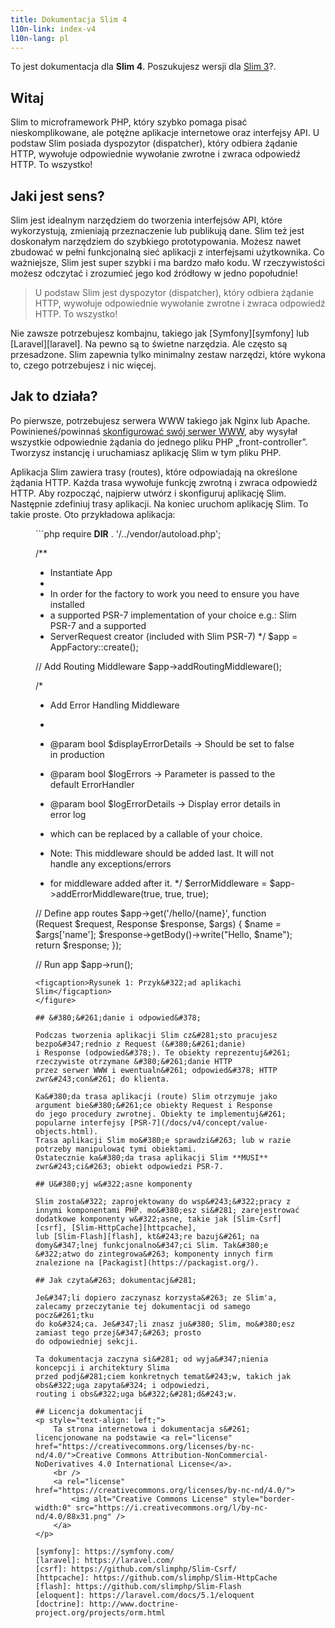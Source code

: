 ```yaml
---
title: Dokumentacja Slim 4
l10n-link: index-v4
l10n-lang: pl
---
```


<div class="alert alert-info">
    <p>
        To jest dokumentacja dla <strong>Slim 4</strong>. Poszukujesz wersji dla <a href="/pl/docs/v3">Slim 3</a>?.
    </p>
</div>

## Witaj

Slim to microframework PHP, kt&#243;ry szybko pomaga pisa&#263; nieskomplikowane, ale pot&#281;&#380;ne aplikacje internetowe oraz interfejsy API. U podstaw Slim
posiada dyspozytor (dispatcher), kt&#243;ry odbiera &#380;&#261;danie HTTP, wywo&#322;uje odpowiednie wywo&#322;anie zwrotne
i zwraca odpowied&#378; HTTP. To wszystko!

## Jaki jest sens?

Slim jest idealnym narz&#281;dziem do tworzenia interfejs&#243;w API, kt&#243;re wykorzystuj&#261;, zmieniaj&#261; przeznaczenie lub publikuj&#261; dane.
Slim te&#380; jest doskona&#322;ym narz&#281;dziem do szybkiego prototypowania. Mo&#380;esz nawet zbudowa&#263; w pe&#322;ni funkcjonaln&#261; sie&#263;
aplikacji z interfejsami u&#380;ytkownika. Co wa&#380;niejsze, Slim jest super szybki
i ma bardzo ma&#322;o kodu. W rzeczywisto&#347;ci mo&#380;esz odczyta&#263; i zrozumie&#263; jego kod &#378;r&#243;d&#322;owy
w jedno popo&#322;udnie!

> U podstaw Slim jest dyspozytor (dispatcher), kt&#243;ry odbiera &#380;&#261;danie HTTP,
>wywo&#322;uje odpowiednie wywo&#322;anie zwrotne i zwraca odpowied&#378; HTTP. To wszystko!

Nie zawsze potrzebujesz kombajnu, takiego jak [Symfony][symfony] lub [Laravel][laravel].
Na pewno s&#261; to &#347;wietne narz&#281;dzia. Ale cz&#281;sto s&#261; przesadzone.
Slim zapewnia tylko minimalny zestaw narz&#281;dzi, kt&#243;re wykona to, 
czego potrzebujesz i nic wi&#281;cej.

## Jak to dzia&#322;a?

Po pierwsze, potrzebujesz serwera WWW takiego jak Nginx lub Apache.
Powiniene&#347;/powinna&#347; [skonfigurowa&#263; sw&#243;j serwer WWW](/docs/v4/start/web-servers.html), aby wysy&#322;a&#322; wszystkie
odpowiednie &#380;&#261;dania do jednego pliku PHP „front-controller”.
Tworzysz instancj&#281; i uruchamiasz aplikacj&#281; Slim w tym pliku PHP.

Aplikacja Slim zawiera trasy (routes), kt&#243;re odpowiadaj&#261; na okre&#347;lone &#380;&#261;dania HTTP.
Ka&#380;da trasa wywo&#322;uje funkcj&#281; zwrotn&#261; i zwraca odpowied&#378; HTTP. Aby rozpocz&#261;&#263;,
najpierw utw&#243;rz i skonfiguruj aplikacj&#281; Slim. Nast&#281;pnie zdefiniuj trasy aplikacji.
Na koniec uruchom aplikacj&#281; Slim. To takie proste. Oto przyk&#322;adowa aplikacja:

<figure markdown="1">
```php
<?php
use Psr\Http\Message\ResponseInterface as Response;
use Psr\Http\Message\ServerRequestInterface as Request;
use Slim\Factory\AppFactory;

require __DIR__ . '/../vendor/autoload.php';

/**
 * Instantiate App
 *
 * In order for the factory to work you need to ensure you have installed
 * a supported PSR-7 implementation of your choice e.g.: Slim PSR-7 and a supported
 * ServerRequest creator (included with Slim PSR-7)
 */
$app = AppFactory::create();

// Add Routing Middleware
$app->addRoutingMiddleware();

/*
 * Add Error Handling Middleware
 *
 * @param bool $displayErrorDetails -> Should be set to false in production
 * @param bool $logErrors -> Parameter is passed to the default ErrorHandler
 * @param bool $logErrorDetails -> Display error details in error log
 * which can be replaced by a callable of your choice.
 
 * Note: This middleware should be added last. It will not handle any exceptions/errors
 * for middleware added after it.
 */
$errorMiddleware = $app->addErrorMiddleware(true, true, true);

// Define app routes
$app->get('/hello/{name}', function (Request $request, Response $response, $args) {
    $name = $args['name'];
    $response->getBody()->write("Hello, $name");
    return $response;
});

// Run app
$app->run();
```
<figcaption>Rysunek 1: Przyk&#322;ad aplikachi Slim</figcaption>
</figure>

## &#380;&#261;danie i odpowied&#378;

Podczas tworzenia aplikacji Slim cz&#281;sto pracujesz bezpo&#347;rednio z Request (&#380;&#261;danie)
i Response (odpowied&#378;). Te obiekty reprezentuj&#261; rzeczywiste otrzymane &#380;&#261;danie HTTP
przez serwer WWW i ewentualn&#261; odpowied&#378; HTTP zwr&#243;con&#261; do klienta.

Ka&#380;da trasa aplikacji (route) Slim otrzymuje jako argument bie&#380;&#261;ce obiekty Request i Response
do jego procedury zwrotnej. Obiekty te implementuj&#261; popularne interfejsy [PSR-7](/docs/v4/concept/value-objects.html).
Trasa aplikacji Slim mo&#380;e sprawdzi&#263; lub w razie potrzeby manipulowa¢ tymi obiektami.
Ostatecznie ka&#380;da trasa aplikacji Slim **MUSI** zwr&#243;ci&#263; obiekt odpowiedzi PSR-7.

## U&#380;yj w&#322;asne komponenty

Slim zosta&#322; zaprojektowany do wsp&#243;&#322;pracy z innymi komponentami PHP. mo&#380;esz si&#281; zarejestrować
dodatkowe komponenty w&#322;asne, takie jak [Slim-Csrf][csrf], [Slim-HttpCache][httpcache],
lub [Slim-Flash][flash], kt&#243;re bazuj&#261; na domy&#347;lnej funkcjonalno&#347;ci Slim. Tak&#380;e
&#322;atwo do zintegrowa&#263; komponenty innych firm znalezione na [Packagist](https://packagist.org/).

## Jak czyta&#263; dokumentacj&#281;

Je&#347;li dopiero zaczynasz korzysta&#263; ze Slim'a, zalecamy przeczytanie tej dokumentacji od samego pocz&#261;tku
do ko&#324;ca. Je&#347;li znasz ju&#380; Slim, mo&#380;esz zamiast tego przej&#347;&#263; prosto
do odpowiedniej sekcji.

Ta dokumentacja zaczyna si&#281; od wyja&#347;nienia koncepcji i architektury Slima
przed podj&#281;ciem konkretnych temat&#243;w, takich jak obs&#322;uga zapyta&#324; i odpowiedzi,
routing i obs&#322;uga b&#322;&#281;d&#243;w.

## Licencja dokumentacji
<p style="text-align: left;">
    Ta strona internetowa i dokumentacja s&#261; licencjonowane na podstawie <a rel="license" href="https://creativecommons.org/licenses/by-nc-nd/4.0/">Creative Commons Attribution-NonCommercial-NoDerivatives 4.0 International License</a>.
    <br />
    <a rel="license" href="https://creativecommons.org/licenses/by-nc-nd/4.0/">
        <img alt="Creative Commons License" style="border-width:0" src="https://i.creativecommons.org/l/by-nc-nd/4.0/88x31.png" />
    </a>
</p>

[symfony]: https://symfony.com/
[laravel]: https://laravel.com/
[csrf]: https://github.com/slimphp/Slim-Csrf/
[httpcache]: https://github.com/slimphp/Slim-HttpCache
[flash]: https://github.com/slimphp/Slim-Flash
[eloquent]: https://laravel.com/docs/5.1/eloquent
[doctrine]: http://www.doctrine-project.org/projects/orm.html
